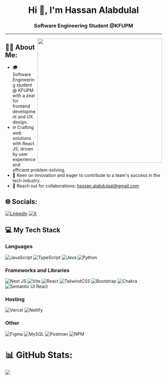 

<h1 align="center">Hi 👋, I'm Hassan Alabdulal</h1>
<h3 align="center">Software Engineering Student @KFUPM</h3>

<hr>

<img align="right" width="400" src="[https://iconscout.com/lottie-animation/freelance-developer-working-on-laptop-4337850](https://www.google.com/url?sa=i&url=https%3A%2F%2Fgithub.com%2FCoding-Meet&psig=AOvVaw2jhVOvG1MNHUmA2K3D39zs&ust=1704889378569000&source=images&cd=vfe&opi=89978449&ved=0CBEQjRxqFwoTCICppIam0IMDFQAAAAAdAAAAABAI)">

## 👨‍💻 About Me:

- 🎓 Software Engineering student @ KFUPM with a zeal for frontend development and UX design.
- 🌐 Crafting web solutions with React JS, driven by user experience and efficient problem-solving.
- 🚀 Keen on innovation and eager to contribute to a team's success in the tech industry.
- 📧 Reach out for collaborations: [hassan.alabdulaal@gmail.com](mailto:hassan.alabdulaaal@gmail.com)



## 🌐 Socials:
[![LinkedIn](https://img.shields.io/badge/LinkedIn-%230077B5.svg?logo=linkedin&logoColor=white)](https://linkedin.com/in/hassan-alabdulal) [![X](https://img.shields.io/badge/X-black.svg?logo=X&logoColor=white)](https://x.com/7assan_abdulaal) 

## 💻 My Tech Stack

### Languages
![JavaScript](https://img.shields.io/badge/JavaScript-%23323330.svg?style=for-the-badge&logo=javascript&logoColor=%23F7DF1E)
![TypeScript](https://img.shields.io/badge/TypeScript-%23007ACC.svg?style=for-the-badge&logo=typescript&logoColor=white)
![Java](https://img.shields.io/badge/Java-%23ED8B00.svg?style=for-the-badge&logo=java&logoColor=white)
![Python](https://img.shields.io/badge/Python-3670A0?style=for-the-badge&logo=python&logoColor=ffdd54)


### Frameworks and Libraries
![Next JS](https://img.shields.io/badge/Next-black?style=for-the-badge&logo=next.js&logoColor=white)
![Vite](https://img.shields.io/badge/vite-%23646CFF.svg?style=for-the-badge&logo=vite&logoColor=white)
![React](https://img.shields.io/badge/React-%2320232a.svg?style=for-the-badge&logo=react&logoColor=%2361DAFB)
![TailwindCSS](https://img.shields.io/badge/tailwindcss-%2338B2AC.svg?style=for-the-badge&logo=tailwind-css&logoColor=white)
![Bootstrap](https://img.shields.io/badge/bootstrap-%238511FA.svg?style=for-the-badge&logo=bootstrap&logoColor=white)
![Chakra](https://img.shields.io/badge/chakra-%234ED1C5.svg?style=for-the-badge&logo=chakraui&logoColor=white)
![Semantic UI React](https://img.shields.io/badge/Semantic%20UI%20React-%2335BDB2.svg?style=for-the-badge&logo=SemanticUIReact&logoColor=white)

 
### Hosting
![Vercel](https://img.shields.io/badge/vercel-%23000000.svg?style=for-the-badge&logo=vercel&logoColor=white)
![Netlify](https://img.shields.io/badge/netlify-%23000000.svg?style=for-the-badge&logo=netlify&logoColor=#00C7B7)

### Other
![Figma](https://img.shields.io/badge/figma-%23F24E1E.svg?style=for-the-badge&logo=figma&logoColor=white)
![MySQL](https://img.shields.io/badge/MySQL-%2300f.svg?style=for-the-badge&logo=mysql&logoColor=white)
![Postman](https://img.shields.io/badge/Postman-FF6C37?style=for-the-badge&logo=postman&logoColor=white)
![NPM](https://img.shields.io/badge/NPM-%23000000.svg?style=for-the-badge&logo=npm&logoColor=white)




# 📊 GitHub Stats:
<!-- ![](https://github-readme-stats.vercel.app/api?username=HassanAlabdulal&theme=dark&hide_border=false&include_all_commits=false&count_private=false)<br/> -->
![](https://github-readme-streak-stats.herokuapp.com/?user=HassanAlabdulal&theme=dark&hide_border=false)<br/>

<!-- Proudly created with GPRM ( https://gprm.itsvg.in ) -->
